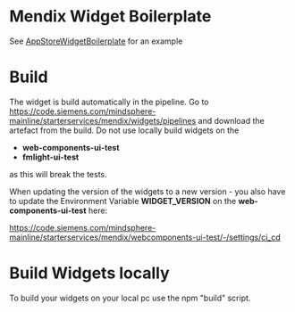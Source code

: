 # Mendix Widget Boilerplate

See [AppStoreWidgetBoilerplate](https://github.com/mendix/AppStoreWidgetBoilerplate/) for an example


# Build

The widget is build automatically in the pipeline. Go to https://code.siemens.com/mindsphere-mainline/starterservices/mendix/widgets/pipelines and download the artefact from the build.
Do not use locally build widgets on the

* **web-components-ui-test**
* **fmlight-ui-test**

as this will break the tests.

When updating the version of the widgets to a new version - you also have to update the
Environment Variable **WIDGET_VERSION** on the **web-components-ui-test** here:

https://code.siemens.com/mindsphere-mainline/starterservices/mendix/webcomponents-ui-test/-/settings/ci_cd



# Build Widgets locally

To build your widgets on your local pc use the npm "build" script.